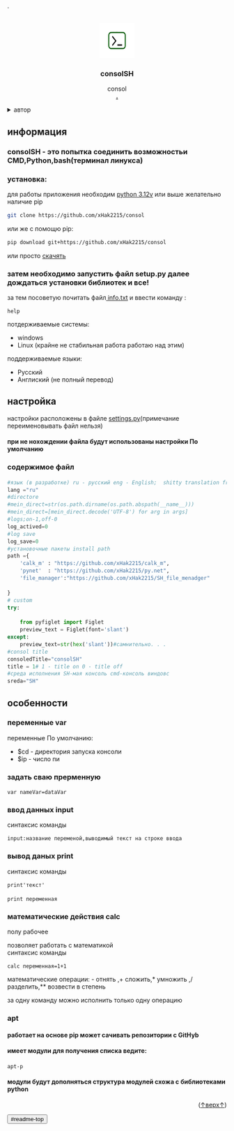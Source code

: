 .
<a id="readme-top"></a>





<!-- PROJECT LOGO -->

<br />
<div align="center">
  <a href="https://github.com/xHak2215/consol">
    <img src="srk/Ico_image.png" alt="ico" width="80" height="80">
  </a>

  <h3 align="center">consolSH</h3>

  <p align="center">
    consol
    <br />
    <a href="https://github.com/xHak2215/consol"><strong>.</strong></a>
    <br />
  </p>
</div>



<details>
  <summary>автор</summary>
  <ol>
    <li>
      <ul>
      <li><a href="https://github.com/xHak2215/consol">основной проект</a></li>
      </ul>
      <ul>
      <li><a href="https://t.me/HITHELL">telegram</a></li>
      </ul>
    </li>
  </ol>
</details>






<!-- consolSH -->
<h2>информация </h2>

<h3>consolSH - это попытка соединить возможностьи CMD,Python,bash(терминал линукса)
</h3>


<h3> установка: </h3>

для работы приложения необходим <a href="https://www.python.org/"> python 3.12v</a> или выше желательно наличие pip

```sh
git clone https://github.com/xHak2215/consol
```
или же с помощю pip:
```sh
pip download git+https://github.com/xHak2215/consol                                                       
```
или просто  <a href="https://github.com/xHak2215/consol/archive/refs/heads/main.zip">скачять</a> 
<h3>затем необходимо запустить файл setup.py далее дождаться установки библиотек и все!</h3>

за тем посоветую почитать файл<a href="https://github.com/xHak2215/consol/tree/main/consol/info.txt"> info.txt</a>
и ввести команду :

```Sh
help

```



потдерживаемые системы:
* windows
* Linux (крайне не стабильная работа работаю над этим)


поддерживаемые языки:
* Русский
* Англиский (не полный перевод)

<h2>настройка</h2>

настройки расположены в файле <a href="https://github.com/xHak2215/consol/blob/main/consol/settings.py">settings.py</a>(примечание переименовывать файл нельзя)
<h4>при не нохождении файла будут использованы настройки По умолчанию</h4>
<h3>содержимое файл</h3>

```python
#язык (в разработке) ru - русский eng - English;  shitty translation from me and google
lang ="ru"
#directore
#mein_direct=str(os.path.dirname(os.path.abspath(__name__)))
#mein_direct=[mein_direct.decode('UTF-8') for arg in args]
#logs;on-1,off-0
log_actived=0
#log save
log_save=0 
#установочные пакеты install path
path ={
    'calk_m' : "https://github.com/xHak2215/calk_m",
    'pynet'  : "https://github.com/xHak2215/py.net",
    'file_manager':"https://github.com/xHak2215/SH_file_menadger"
    
}
# custom
try:

    from pyfiglet import Figlet
    preview_text = Figlet(font='slant')
except:
    preview_text=str(hex('slant'))#самнительно. . .
#consol title
consoledTitle="consolSH"
title = 1# 1 - title on 0 - title off
#среда исполнения SH-мая консоль cmd-консоль виндовс 
sreda="SH"
```
<h2>особенности</h2>

<h3>переменные var</h3>

переменные По умолчанию:
* $cd - директория запуска консоли
* $ip - число пи

<h3>задать сваю прерменную</h3>

```consolSH
var nameVar=dataVar
```
<h3>ввод данных input</h3>
синтаксис команды

```consolSH
input:название переменой,выводимый текст на строке ввода
```
<h3>вывод даных print</h3>
синтаксис команды

```consolSH
print'текст'

print переменная 
```
<h3>математические действия calc </h3>
<p>полу рабочее</p>
позволяет работать с математикой<br>
синтаксис команды

```consolSH
calc переменная=1+1
```
математические операции: - отнять ,+ сложить,* умножить ,/ разделить,** возвести в степень

за одну команду можно исполнить только одну операцию
  

<h3>apt</h3>
<h4>работает на основе pip может сачивать репозитории с GitHyb </h4>
<h4>имеет модули  для получения списка ведите: </h4>

```consolSH
apt-p
```
<h4>модули будут дополняться структура модулей схожа с библиотеками python</h4>


<p align="right">(<a href="#readme-top">↑верх↑</a>)</p>

<input type="button" name="↑верх↑" value="#readme-top"/>










